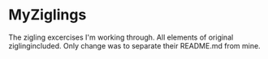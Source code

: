 # MyZiglings
The zigling excercises I'm working through. All elements of original ziglingincluded. Only change was to separate their README.md from mine.
